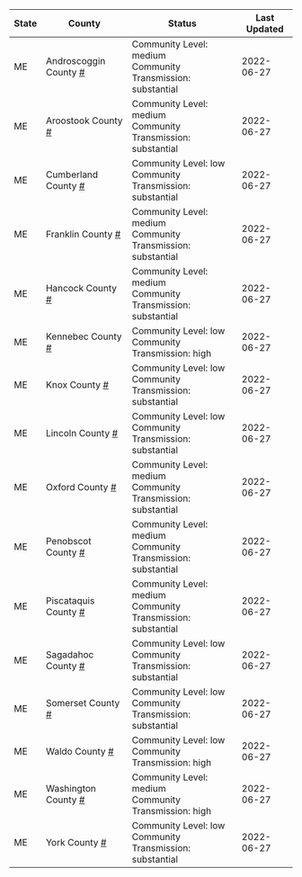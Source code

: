 State | County | Status | Last Updated
--- | --- | --- | --- 
ME | Androscoggin County <a href="#androscoggin_county">#</a> | <a name="androscoggin_county"></a>Community Level: medium<br/>Community Transmission: substantial | 2022-06-27
ME | Aroostook County <a href="#aroostook_county">#</a> | <a name="aroostook_county"></a>Community Level: medium<br/>Community Transmission: substantial | 2022-06-27
ME | Cumberland County <a href="#cumberland_county">#</a> | <a name="cumberland_county"></a>Community Level: low<br/>Community Transmission: substantial | 2022-06-27
ME | Franklin County <a href="#franklin_county">#</a> | <a name="franklin_county"></a>Community Level: medium<br/>Community Transmission: substantial | 2022-06-27
ME | Hancock County <a href="#hancock_county">#</a> | <a name="hancock_county"></a>Community Level: medium<br/>Community Transmission: substantial | 2022-06-27
ME | Kennebec County <a href="#kennebec_county">#</a> | <a name="kennebec_county"></a>Community Level: low<br/>Community Transmission: high | 2022-06-27
ME | Knox County <a href="#knox_county">#</a> | <a name="knox_county"></a>Community Level: low<br/>Community Transmission: substantial | 2022-06-27
ME | Lincoln County <a href="#lincoln_county">#</a> | <a name="lincoln_county"></a>Community Level: low<br/>Community Transmission: substantial | 2022-06-27
ME | Oxford County <a href="#oxford_county">#</a> | <a name="oxford_county"></a>Community Level: medium<br/>Community Transmission: substantial | 2022-06-27
ME | Penobscot County <a href="#penobscot_county">#</a> | <a name="penobscot_county"></a>Community Level: medium<br/>Community Transmission: substantial | 2022-06-27
ME | Piscataquis County <a href="#piscataquis_county">#</a> | <a name="piscataquis_county"></a>Community Level: medium<br/>Community Transmission: substantial | 2022-06-27
ME | Sagadahoc County <a href="#sagadahoc_county">#</a> | <a name="sagadahoc_county"></a>Community Level: low<br/>Community Transmission: substantial | 2022-06-27
ME | Somerset County <a href="#somerset_county">#</a> | <a name="somerset_county"></a>Community Level: low<br/>Community Transmission: substantial | 2022-06-27
ME | Waldo County <a href="#waldo_county">#</a> | <a name="waldo_county"></a>Community Level: low<br/>Community Transmission: high | 2022-06-27
ME | Washington County <a href="#washington_county">#</a> | <a name="washington_county"></a>Community Level: medium<br/>Community Transmission: high | 2022-06-27
ME | York County <a href="#york_county">#</a> | <a name="york_county"></a>Community Level: low<br/>Community Transmission: substantial | 2022-06-27
